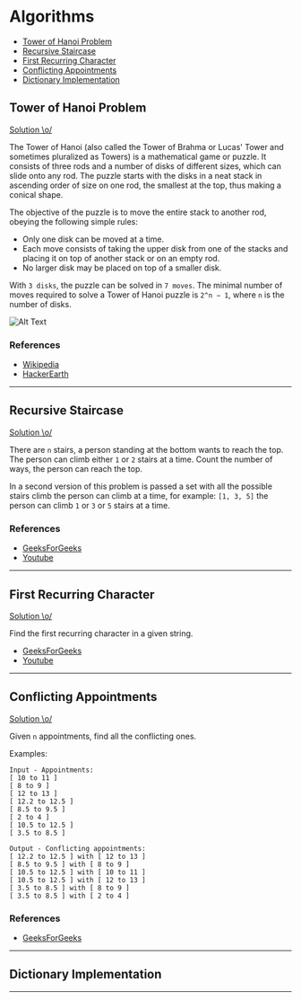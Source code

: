 
# Algorithms

- [Tower of Hanoi Problem](#tower-of-hanoi-problem)
- [Recursive Staircase](#recursive-staircase)
- [First Recurring Character](#first-recurring-character)
- [Conflicting Appointments](#conflicting-appointments)
- [Dictionary Implementation](#dictionary-implementation)


## Tower of Hanoi Problem

[Solution \o/](https://github.com/Thiago92Rodrigues/algorithms/blob/master/tower_of_hanoi.py)

The Tower of Hanoi (also called the Tower of Brahma or Lucas' Tower and sometimes pluralized as Towers) is a mathematical game or puzzle. It consists of three rods and a number of disks of different sizes, which can slide onto any rod. The puzzle starts with the disks in a neat stack in ascending order of size on one rod, the smallest at the top, thus making a conical shape.

The objective of the puzzle is to move the entire stack to another rod, obeying the following simple rules:

- Only one disk can be moved at a time.
- Each move consists of taking the upper disk from one of the stacks and placing it on top of another stack or on an empty rod.
- No larger disk may be placed on top of a smaller disk.

With `3 disks`, the puzzle can be solved in `7 moves`. The minimal number of moves required to solve a Tower of Hanoi puzzle is `2^n − 1`, where `n` is the number of disks.

![Alt Text](https://upload.wikimedia.org/wikipedia/commons/thumb/8/8d/Iterative_algorithm_solving_a_6_disks_Tower_of_Hanoi.gif/220px-Iterative_algorithm_solving_a_6_disks_Tower_of_Hanoi.gif)

### References

- [Wikipedia](https://en.wikipedia.org/wiki/Tower_of_Hanoi)
- [HackerEarth](https://www.hackerearth.com/blog/developers/tower-hanoi-recursion-game-algorithm-explained)

*****

## Recursive Staircase

[Solution \o/](https://github.com/Thiago92Rodrigues/algorithms/blob/master/recursive_staircase.py)

There are `n` stairs, a person standing at the bottom wants to reach the top. The person can climb either `1` or `2` stairs at a time. Count the number of ways, the person can reach the top.

In a second version of this problem is passed a set with all the possible stairs climb the person can climb at a time, for example: `[1, 3, 5]` the person can climb `1` or `3` or `5` stairs at a time.

### References

- [GeeksForGeeks](https://www.geeksforgeeks.org/count-ways-reach-nth-stair/)
- [Youtube](https://www.youtube.com/watch?v=5o-kdjv7FD0&list=PL7FWvzvL5ADKYeWwxL96btxTmsd3asDb2&index=5&t=0s)

*****

## First Recurring Character

[Solution \o/](https://github.com/Thiago92Rodrigues/algorithms/blob/master/first_recurring_character.py)

Find the first recurring character in a given string.

- [GeeksForGeeks](https://www.geeksforgeeks.org/find-the-first-repeated-character-in-a-string/)
- [Youtube](https://www.youtube.com/watch?v=GJdiM-muYqc&list=PL7FWvzvL5ADKYeWwxL96btxTmsd3asDb2&index=4&t=0s)

*****

## Conflicting Appointments

[Solution \o/](https://github.com/Thiago92Rodrigues/algorithms/blob/master/find_conflicting_appointments.py)

Given `n` appointments, find all the conflicting ones.

Examples:
```
Input - Appointments: 
[ 10 to 11 ]
[ 8 to 9 ]
[ 12 to 13 ]
[ 12.2 to 12.5 ]
[ 8.5 to 9.5 ]
[ 2 to 4 ]
[ 10.5 to 12.5 ]
[ 3.5 to 8.5 ]

Output - Conflicting appointments: 
[ 12.2 to 12.5 ] with [ 12 to 13 ]
[ 8.5 to 9.5 ] with [ 8 to 9 ]
[ 10.5 to 12.5 ] with [ 10 to 11 ]
[ 10.5 to 12.5 ] with [ 12 to 13 ]
[ 3.5 to 8.5 ] with [ 8 to 9 ]
[ 3.5 to 8.5 ] with [ 2 to 4 ]
```

### References

- [GeeksForGeeks](https://www.geeksforgeeks.org/given-n-appointments-find-conflicting-appointments/)

*****

## Dictionary Implementation

*****

